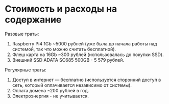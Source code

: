 # Стоимость и расходы на содержание

Разовые траты:

1. Raspberry Pi4 1Gb ~5000 рублей (уже была до начала работы над системой, так
   что можно считать бесплатной).
1. Флеш карта на 16Gb ~300 рублей (использовалась до покупки SSD).
1. Внешний SSD ADATA SC685 500GB - 5 579 рублей.

Регулярные траты:

1. Доступ в интернет — бесплатно (используется сторонний доступ в сеть, который
   оплачивается независимо от системы).
1. Оплата домена ~200 рублей в год.
1. Электроэнергия - не учитывается.
